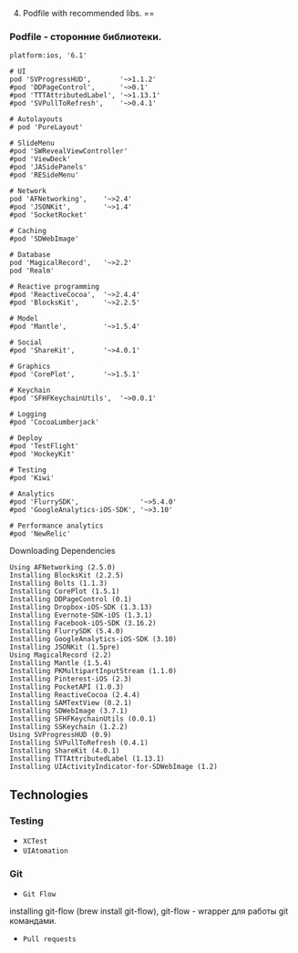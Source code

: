 4. Podfile with recommended libs.
==

### Podfile - сторонние библиотеки.

```pod
platform:ios, '6.1'

# UI
pod 'SVProgressHUD',       '~>1.1.2'
#pod 'DDPageControl',      '~>0.1'
#pod 'TTTAttributedLabel', '~>1.13.1'
#pod 'SVPullToRefresh',    '~>0.4.1'

# Autolayouts
# pod 'PureLayout'

# SlideMenu
#pod 'SWRevealViewController'
#pod 'ViewDeck'
#pod 'JASidePanels'
#pod 'RESideMenu'

# Network
pod 'AFNetworking',    '~>2.4'
#pod 'JSONKit',        '~>1.4'
#pod 'SocketRocket'

# Caching
#pod 'SDWebImage'

# Database
pod 'MagicalRecord',   '~>2.2'
pod 'Realm'

# Reactive programming
#pod 'ReactiveCocoa',  '~>2.4.4'
#pod 'BlocksKit',      '~>2.2.5'

# Model
#pod 'Mantle',         '~>1.5.4'

# Social
#pod 'ShareKit',       '~>4.0.1'

# Graphics
#pod 'CorePlot',       '~>1.5.1'

# Keychain
#pod 'SFHFKeychainUtils',  '~>0.0.1'

# Logging
#pod 'CocoaLumberjack'

# Deploy
#pod 'TestFlight'
#pod 'HockeyKit'

# Testing
#pod 'Kiwi'

# Analytics
#pod 'FlurrySDK',               '~>5.4.0'
#pod 'GoogleAnalytics-iOS-SDK', '~>3.10'

# Performance analytics
#pod 'NewRelic'
```

Downloading Dependencies
```
Using AFNetworking (2.5.0)
Installing BlocksKit (2.2.5)
Installing Bolts (1.1.3)
Installing CorePlot (1.5.1)
Installing DDPageControl (0.1)
Installing Dropbox-iOS-SDK (1.3.13)
Installing Evernote-SDK-iOS (1.3.1)
Installing Facebook-iOS-SDK (3.16.2)
Installing FlurrySDK (5.4.0)
Installing GoogleAnalytics-iOS-SDK (3.10)
Installing JSONKit (1.5pre)
Using MagicalRecord (2.2)
Installing Mantle (1.5.4)
Installing PKMultipartInputStream (1.1.0)
Installing Pinterest-iOS (2.3)
Installing PocketAPI (1.0.3)
Installing ReactiveCocoa (2.4.4)
Installing SAMTextView (0.2.1)
Installing SDWebImage (3.7.1)
Installing SFHFKeychainUtils (0.0.1)
Installing SSKeychain (1.2.2)
Using SVProgressHUD (0.9)
Installing SVPullToRefresh (0.4.1)
Installing ShareKit (4.0.1)
Installing TTTAttributedLabel (1.13.1)
Installing UIActivityIndicator-for-SDWebImage (1.2)
```

## Technologies

### Testing
* ```XCTest```
* ```UIAtomation```

### Git
* ```Git Flow```

installing git-flow (brew install git-flow),
git-flow - wrapper для работы git командами.

* ```Pull requests```








